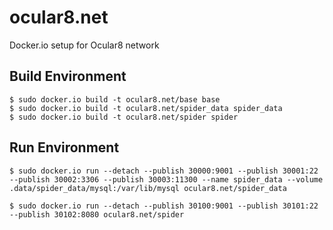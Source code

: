 ocular8.net
===========

Docker.io setup for Ocular8 network

Build Environment
-----------------

	$ sudo docker.io build -t ocular8.net/base base
	$ sudo docker.io build -t ocular8.net/spider_data spider_data
	$ sudo docker.io build -t ocular8.net/spider spider

Run Environment
---------------

	$ sudo docker.io run --detach --publish 30000:9001 --publish 30001:22 --publish 30002:3306 --publish 30003:11300 --name spider_data --volume .data/spider_data/mysql:/var/lib/mysql ocular8.net/spider_data

	$ sudo docker.io run --detach --publish 30100:9001 --publish 30101:22 --publish 30102:8080 ocular8.net/spider
